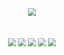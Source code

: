 <p align='center'>
    <img src="https://capsule-render.vercel.app/api?type=venom&color=F7819F&height=300&section=header&text=SeungEun%20&render&fontSize=70&animation=twinkling&fontAlignY=38&desc=&descAlignY=60&descAlign=82&fontColor=424242"/>
</p>
<div align=center>
<br/>

<!--     ![https://github.com/sep037/sep037/blob/main/chat.svg](https://github.com/sep037/sep037/blob/main/chat.svg) -->

<p align='center'>
    <img src="https://img.shields.io/badge/react-61DAFB?style=flat&logo=react&logoColor=white"/>
    <img src="https://img.shields.io/badge/python-3776AB?style=flat&logo=python&logoColor=white"/>
    <img src="https://img.shields.io/badge/docker-2496ED?style=flat&logo=docker&logoColor=white"/>
    <img src="https://img.shields.io/badge/javascript-F7DF1E?style=flat&logo=javascript&logoColor=white"/>
    <img src="https://img.shields.io/badge/swift-F05138?style=flat&logo=swift&logoColor=white"/>
    
    
<br/>
</p>

